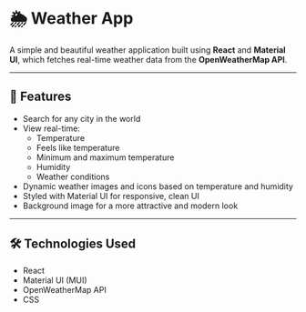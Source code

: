 # 🌦️ Weather App

A simple and beautiful weather application built using **React** and **Material UI**, which fetches real-time weather data from the **OpenWeatherMap API**.

---

## 🚀 Features

- Search for any city in the world
- View real-time:
  - Temperature
  - Feels like temperature
  - Minimum and maximum temperature
  - Humidity
  - Weather conditions
- Dynamic weather images and icons based on temperature and humidity
- Styled with Material UI for responsive, clean UI
- Background image for a more attractive and modern look


---

## 🛠️ Technologies Used

- React
- Material UI (MUI)
- OpenWeatherMap API
- CSS
